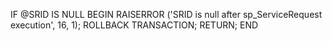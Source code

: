  IF @SRID IS NULL
            BEGIN
                RAISERROR ('SRID is null after sp_ServiceRequest execution', 16, 1);
                ROLLBACK TRANSACTION;
                RETURN;
            END
